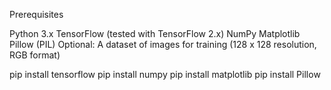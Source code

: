 Prerequisites

Python 3.x
TensorFlow (tested with TensorFlow 2.x)
NumPy
Matplotlib
Pillow (PIL)
Optional: A dataset of images for training (128 x 128 resolution, RGB format)

pip install tensorflow
pip install numpy
pip install matplotlib
pip install Pillow
